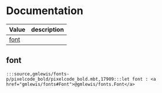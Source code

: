 # Documentation
|Value|description|
|---|---|
|[font](#font)||

## font

```moonbit
:::source,gmlewis/fonts-p/pixelcode_bold/pixelcode_bold.mbt,17909:::let font : <a href="gmlewis/fonts#Font">@gmlewis/fonts.Font</a>
```

